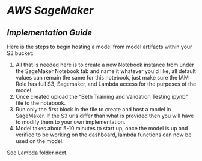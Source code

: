 # *AWS SageMaker*
## *Implementation Guide*
Here is the steps to begin hosting a model from model artifacts within your S3 bucket:

1. All that is needed here is to create a new Notebook instance from under the SageMaker Notebook tab and name it whatever you'd like, all default values can remain the same for this notebook, just make sure the IAM Role has full S3, Sagemaker, and Lambda access for the purposes of the model.
2. Once created upload the "Beth Training and Validation Testing.ipynb" file to the notebook.
3. Run only the first block in the file to create and host a model in SageMaker. If the S3 urls differ than what is provided then you will have to modify them to your own implementation.
4. Model takes about 5-10 minutes to start up, once the model is up and verified to be working on the dashboard, lambda functions can now be used on the model.

See Lambda folder next.